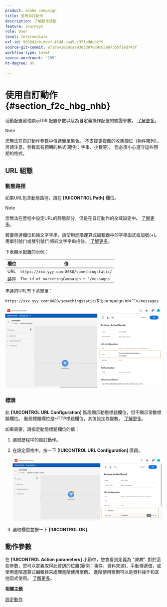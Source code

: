 ```yaml
---
product: adobe campaign
title: 使用自訂動作
description: 了解動作活動
feature: Journeys
role: User
level: Intermediate
exl-id: 9996d1eb-ddef-46dd-aaa9-c37fa9deb2f9
source-git-commit: e71d641888caa9385d078d9c85e073b5f1ed743f
workflow-type: tm+mt
source-wordcount: '295'
ht-degree: 9%

---
```


# 使用自訂動作 {#section_f2c_hbg_nhb}

活動配置窗格顯示URL配置參數以及為自定義操作配置的驗證參數。 [了解更多](../action/about-custom-action-configuration.md)。

>[!NOTE]
>
>您無法在自訂動作參數中傳遞簡單集合。 不支援更複雜的收集欄位（物件陣列）。  另請注意，參數具有預期的格式(範例：字串、小數等)。 您必須小心遵守這些預期的格式。

## URL 組態

### 動態路徑

如果URL包含動態路徑，請在 **[!UICONTROL Path]** 欄位。

>[!NOTE]
>
>您無法在歷程中設定URL的靜態部分，但是在自訂動作的全域設定中。 [了解更多](../action/about-custom-action-configuration.md)。

若要串連欄位和純文字字串，請使用進階運算式編輯器中的字串函式或加號(+)。 用單引號(&#39;)或雙引號(&quot;)將純文字字串括住。 [了解更多](../expression/expressionadvanced.md)。

下表顯示配置的示例：

| 欄位 | 值 |
| --- | --- |
| URL | `https://xxx.yyy.com:8080/somethingstatic/` |
| 路徑 | `The id of marketingCampaign + '/messages'` |

串連的URL有下清單單：

`https://xxx.yyy.com:8080/somethingstatic/`\&lt;campaign id=&quot;&quot;>`/messages`

![](../assets/journey-custom-action-url.png)

### 標頭

此 **[!UICONTROL URL Configuration]** 區段顯示動態標題欄位，但不顯示常數標題欄位。 動態標題欄位是HTTP標題欄位，其值設定為變數。 [了解更多](../action/about-custom-action-configuration.md)。

如果需要，請指定動態標題欄位的值：

1. 選取歷程中的自訂動作。
1. 在設定窗格中，按一下 **[!UICONTROL URL Configuration]** 區段。

   ![](../assets/journey-dynamicheaderfield.png)

1. 選取欄位並按一下 **[!UICONTROL OK]**.

## 動作參數

在 **[!UICONTROL Action parameters]** 小節中，您會看到定義為 _&quot;變數&quot;_. 對於這些參數，您可以定義取得此資訊的位置(範例：事件、資料來源)、手動傳遞值，或使用進階運算式編輯器來處理進階使用案例。 進階使用案例可以是資料操作和其他函式使用。 [了解更多](../expression/expressionadvanced.md)。

**相關主題**

[設定動作](../action/about-custom-action-configuration.md)
